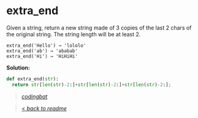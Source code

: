 # extra_end

Given a string, return a new string made of 3 copies of the last 2 chars of the original string. The string length will be at least 2.

```
extra_end('Hello') → 'lololo'
extra_end('ab') → 'ababab'
extra_end('Hi') → 'HiHiHi'
```

**Solution:**

```python
def extra_end(str):
  return str[len(str)-2:]+str[len(str)-2:]+str[len(str)-2:];
```

> _[codingbat](https://codingbat.com/prob/p148853)_

> [< _back to readme_](FINDREPLACEREADME)